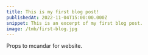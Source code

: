 ```yaml
---
title: This is my first blog post!
publishedAt: 2022-11-04T15:00:00.000Z
snippet: This is an excerpt of my first blog post.
image: /tmb/first-blog.jpg
---
```


Props to mcandar for website.